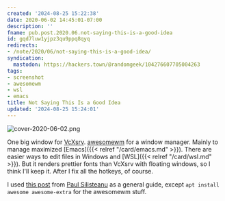 ```yaml
---
created: '2024-08-25 15:22:38'
date: 2020-06-02 14:45:01-07:00
description: ''
fname: pub.post.2020.06.not-saying-this-is-a-good-idea
id: gqd7luw1yjpz3qu9ppq8qyq
redirects:
- /note/2020/06/not-saying-this-is-a-good-idea/
syndication:
  mastodon: https://hackers.town/@randomgeek/104276607705004263
tags:
- screenshot
- awesomewm
- wsl
- emacs
title: Not Saying This Is a Good Idea
updated: '2024-08-25 15:24:01'
---
```


![cover-2020-06-02.png](assets/img/2020/cover-2020-06-02.png)

One big window for [VcXsrv](https://sourceforge.net/projects/vcxsrv/). [awesomewm](https://awesomewm.org/) for a window manager. Mainly to manage maximized [Emacs]({{< relref "/card/emacs.md" >}}). There are easier ways to edit files in Windows and [WSL]({{< relref "/card/wsl.md" >}}). But it renders prettier fonts than VcXsrv with floating windows, so I think I'll keep it. After I fix all the hotkeys, of course.

I used [this post](https://solarianprogrammer.com/2017/04/16/windows-susbsystem-for-linux-xfce-4/) from [Paul Silisteanu](https://solarianprogrammer.com/) as a general guide, except `apt install awesome awesome-extra` for the awesomewm  stuff.